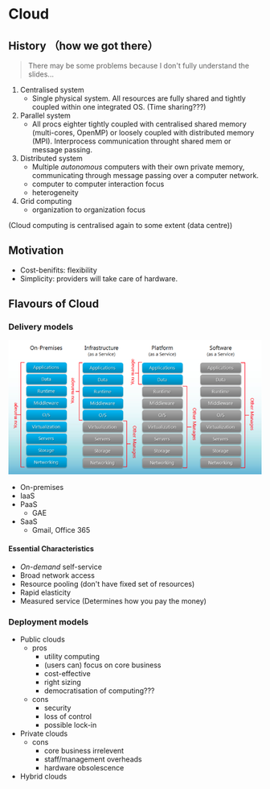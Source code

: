 # Cloud

## History （how we got there）

> There may be some problems because I don't fully understand the slides...

1. Centralised system
	* Single physical system. All resources are fully shared and tightly coupled within one integrated OS. (Time sharing???)
2. Parallel system
	* All procs eighter tightly coupled with centralised shared memory (multi-cores, OpenMP) or loosely coupled with distributed memory (MPI). Interprocess communication throught shared mem or message passing.
3. Distributed system
	* Multiple _autonomous_ computers with their own private memory, communicating through message passing over a computer network.
	* computer to computer interaction focus
	* heterogeneity
4. Grid computing
	* organization to organization focus

(Cloud computing is centralised again to some extent (data centre))

## Motivation
* Cost-benifits: flexibility
* Simplicity: providers will take care of hardware.

## Flavours of Cloud

### Delivery models

<img src= "./img/cloudflavours.png" style="max-width:100%"/>

* On-premises
* IaaS
* PaaS
	* GAE
* SaaS
	* Gmail, Office 365

#### Essential Characteristics

* _On-demand_ self-service
* Broad network access 
* Resource pooling (don't have fixed set of resources)
* Rapid elasticity
* Measured service (Determines how you pay the money)

### Deployment models

* Public clouds
	* pros
		* utility computing
		* (users can) focus on core business
		* cost-effective
		* right sizing
		* democratisation of computing???
	* cons
		* security
		* loss of control
		* possible lock-in
* Private clouds
	* cons
		* core business irrelevent
		* staff/management overheads
		* hardware obsolescence
* Hybrid clouds